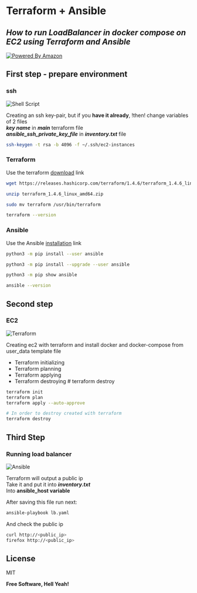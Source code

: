 # Terraform + Ansible
## _How to run LoadBalancer in docker compose on EC2 using Terraform and Ansible_

[![Powered By Amazon](https://img.shields.io/badge/Amazon%20EC2-FF9900.svg?style=for-the-badge&logo=Amazon-EC2&logoColor=white)](https://aws.amazon.com)

## First step - prepare environment
### ssh

![Shell Script](https://img.shields.io/badge/shell_script-%23121011.svg?style=for-the-badge&logo=gnu-bash&logoColor=white)

Creating an ssh key-pair, but if you **have it already**, !then! change variables of 2 files<br>
**_key name_** in **_main_** terraform file<br>
**_ansible_ssh_private_key_file_** in **_inventory.txt_** file

```sh
ssh-keygen -t rsa -b 4096 -f ~/.ssh/ec2-instances
```
### Terraform
Use the terraform [download](https://developer.hashicorp.com/terraform/downloads) link

```bash
wget https://releases.hashicorp.com/terraform/1.4.6/terraform_1.4.6_linux_amd64.zip

unzip terraform_1.4.6_linux_amd64.zip

sudo mv terraform /usr/bin/terraform

terraform --version
```

### Ansible 
Use the Ansible [installation](https://docs.ansible.com/ansible/latest/installation_guide/intro_installation.html) link
```bash
python3 -m pip install --user ansible

python3 -m pip install --upgrade --user ansible

python3 -m pip show ansible

ansible --version
```


## Second step
### EC2

![Terraform](https://img.shields.io/badge/terraform-%235835CC.svg?style=for-the-badge&logo=terraform&logoColor=white)

Creating ec2 with terraform and install docker and docker-compose from user_data template file
- Terraform initializing
- Terraform planning
- Terraform applying
- Terraform destroying    # terraform destroy

```sh
terraform init
terraform plan
terraform apply --auto-approve
```


```sh
# In order to destroy created with terraform
terraform destroy
```

## Third Step
### Running load balancer

![Ansible](https://img.shields.io/badge/ansible-%231A1918.svg?style=for-the-badge&logo=ansible&logoColor=white)

Terraform will output a public ip <br>
Take it and put it into **_inventory.txt_** <br>
Into  **ansible_host variable** <br>

After saving this file run next:
```sh
ansible-playbook lb.yaml
```

And check the public ip
```sh
curl http://<public_ip>
firefox http://<public_ip>
```


## License

MIT

**Free Software, Hell Yeah!**

